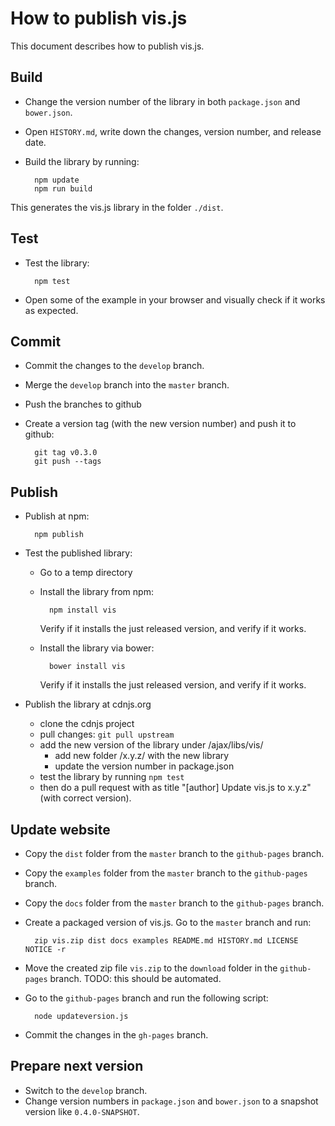 # How to publish vis.js

This document describes how to publish vis.js.


## Build

- Change the version number of the library in both `package.json` and `bower.json`.
- Open `HISTORY.md`, write down the changes, version number, and release date.
- Build the library by running:

        npm update
        npm run build

This generates the vis.js library in the folder `./dist`.


## Test

- Test the library:

        npm test

- Open some of the example in your browser and visually check if it works as expected.


## Commit

- Commit the changes to the `develop` branch.
- Merge the `develop` branch into the `master` branch.
- Push the branches to github
- Create a version tag (with the new version number) and push it to github:

        git tag v0.3.0
        git push --tags


## Publish

- Publish at npm:

        npm publish

- Test the published library:
  - Go to a temp directory
  - Install the library from npm:

          npm install vis

    Verify if it installs the just released version, and verify if it works.

  - Install the library via bower:

          bower install vis

    Verify if it installs the just released version, and verify if it works.


- Publish the library at cdnjs.org
  - clone the cdnjs project
  - pull changes: `git pull upstream`
  - add the new version of the library under /ajax/libs/vis/
    - add new folder /x.y.z/ with the new library
    - update the version number in package.json
  - test the library by running `npm test`
  - then do a pull request with as title "[author] Update vis.js to x.y.z"
    (with correct version).



## Update website

- Copy the `dist` folder from the `master` branch to the `github-pages` branch.
- Copy the `examples` folder from the `master` branch to the `github-pages` branch.
- Copy the `docs` folder from the `master` branch to the `github-pages` branch.
- Create a packaged version of vis.js. Go to the `master` branch and run:

        zip vis.zip dist docs examples README.md HISTORY.md LICENSE NOTICE -r

- Move the created zip file `vis.zip` to the `download` folder in the
  `github-pages` branch. TODO: this should be automated.

- Go to the `github-pages` branch and run the following script:

        node updateversion.js

- Commit the changes in the `gh-pages` branch.


## Prepare next version

- Switch to the `develop` branch.
- Change version numbers in `package.json` and `bower.json` to a snapshot
  version like `0.4.0-SNAPSHOT`.
